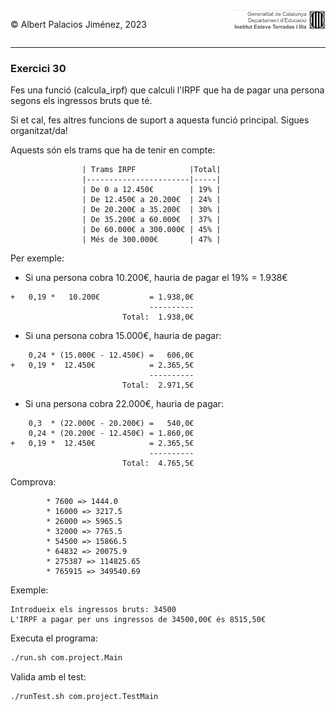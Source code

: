 <div style="display: flex; width: 100%;">
    <div style="flex: 1; padding: 0px;">
        <p>© Albert Palacios Jiménez, 2023</p>
    </div>
    <div style="flex: 1; padding: 0px; text-align: right;">
        <img src="../../assets/ieti.png" height="32" alt="Logo de IETI" style="max-height: 32px;">
    </div>
</div>
<hr/>

### Exercici 30

Fes una funció (calcula_irpf) que calculi l'IRPF que ha de pagar una persona segons els ingressos bruts que té.

Si et cal, fes altres funcions de suport a aquesta funció principal. Sigues organitzat/da!

Aquests són els trams que ha de tenir en compte:
```text
                | Trams IRPF            |Total|
                |-----------------------|-----|
                | De 0 a 12.450€        | 19% |
                | De 12.450€ a 20.200€  | 24% |
                | De 20.200€ a 35.200€  | 30% |
                | De 35.200€ a 60.000€  | 37% |
                | De 60.000€ a 300.000€ | 45% |
                | Més de 300.000€       | 47% |
```
Per exemple:

* Si una persona cobra 10.200€, hauria de pagar el 19% = 1.938€
```text
+   0,19 *   10.200€           = 1.938,0€
                               ----------
                         Total:  1.938,0€
```
* Si una persona cobra 15.000€, hauria de pagar:
```text
    0,24 * (15.000€ - 12.450€) =   606,0€
+   0,19 *  12.450€            = 2.365,5€
                               ----------
                         Total:  2.971,5€
```
* Si una persona cobra 22.000€, hauria de pagar:
```text
    0,3  * (22.000€ - 20.200€) =   540,0€
    0,24 * (20.200€ - 12.450€) = 1.860,0€
+   0,19 *  12.450€            = 2.365,5€
                               ----------
                         Total:  4.765,5€
```
Comprova:
```text
        * 7600 => 1444.0
        * 16000 => 3217.5
        * 26000 => 5965.5
        * 32000 => 7765.5
        * 54500 => 15866.5
        * 64832 => 20075.9
        * 275387 => 114825.65
        * 765915 => 349540.69
```

Exemple:
```text
Introdueix els ingressos bruts: 34500
L'IRPF a pagar per uns ingressos de 34500,00€ és 8515,50€
```

Executa el programa:
```bash
./run.sh com.project.Main
```

Valida amb el test:
```bash
./runTest.sh com.project.TestMain
```
